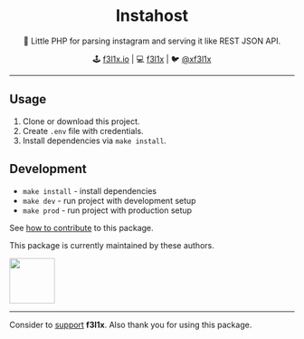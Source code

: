 <h1 align=center>Instahost</h1>

<p align=center>
   🐘 Little PHP for parsing instagram and serving it like REST JSON API.
</p>

<p align=center>
🕹 <a href="https://f3l1x.io">f3l1x.io</a> | 💻 <a href="https://github.com/f3l1x">f3l1x</a> | 🐦 <a href="https://twitter.com/xf3l1x">@xf3l1x</a>
</p>

-----

## Usage

1. Clone or download this project.
2. Create `.env` file with credentials.
3. Install dependencies via `make install`.

## Development

- `make install` - install dependencies
- `make dev` - run project with development setup
- `make prod` - run project with production setup

See [how to contribute](https://contributte.org/contributing.html) to this package.

This package is currently maintained by these authors.

<a href="https://github.com/f3l1x">
    <img width="80" height="80" src="https://avatars2.githubusercontent.com/u/538058?v=3&s=80">
</a>

-----

Consider to [support](https://github.com/sponsors/f3l1x) **f3l1x**. Also thank you for using this package.
